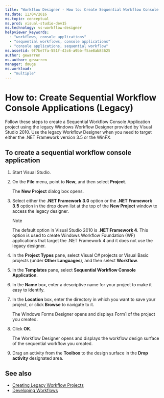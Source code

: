 ```yaml
---
title: "Workflow Designer - How to: Create Sequential Workflow Console Applications (Legacy)"
ms.date: 11/04/2016
ms.topic: conceptual
ms.prod: visual-studio-dev15
ms.technology: vs-workflow-designer
helpviewer_keywords:
  - "workflows, console applications"
  - "sequential workflows, console applications"
  - "console applications, sequential workflow"
ms.assetid: 9f7be7fa-551f-42c6-a9bb-f5ae8ab83625
author: gewarren
ms.author: gewarren
manager: douge
ms.workload:
  - "multiple"
---
```

# How to: Create Sequential Workflow Console Applications (Legacy)

Follow these steps to create a Sequential Workflow Console Application project using the legacy Windows Workflow Designer provided by Visual Studio 2010. Use the legacy Workflow Designer when you need to target either the .NET Framework version 3.5 or the WinFX.

## To create a sequential workflow console application

1.  Start Visual Studio.

2.  On the **File** menu, point to **New**, and then select **Project**.

     The **New Project** dialog box opens.

3.  Select either the **.NET Framework 3.0** option or the **.NET Framework 3.5** option in the drop down list at the top of the **New Project** window to access the legacy designer.

    > [!NOTE]
    > The default option in Visual Studio 2010 is **.NET Framework 4**. This option is used to create Windows Workflow Foundation (WF) applications that target the .NET Framework 4 and it does not use the legacy designer.

4.  In the **Project Types** pane, select Visual C# projects or Visual Basic projects (under **Other Languages**), and then select **Workflow**.

5.  In the **Templates** pane, select **Sequential Workflow Console Application**.

6.  In the **Name** box, enter a descriptive name for your project to make it easy to identify.

7.  In the **Location** box, enter the directory in which you want to save your project, or click **Browse** to navigate to it.

     The Windows Forms Designer opens and displays Form1 of the project you created.

8.  Click **OK**.

     The Workflow Designer opens and displays the workflow design surface of the sequential workflow you created.

9. Drag an activity from the **Toolbox** to the design surface in the **Drop activity** designated area.

## See also

- [Creating Legacy Workflow Projects](../workflow-designer/creating-legacy-workflow-projects.md)
- [Developing Workflows](http://msdn.microsoft.com/en-us/557bcb1f-a7ab-49f6-8df7-2706b7001301)
